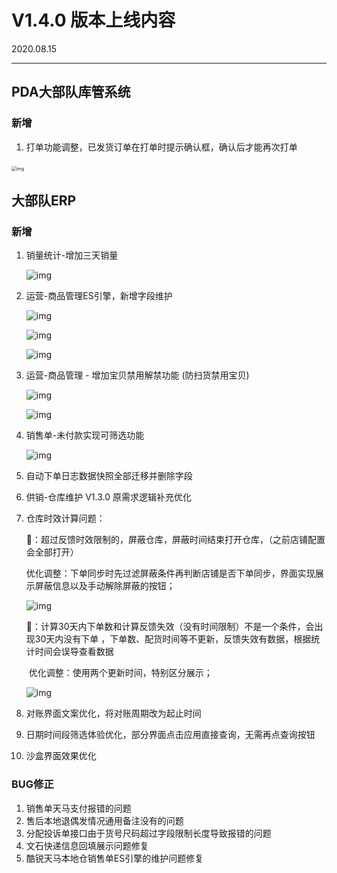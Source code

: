 # V1.4.0 版本上线内容

2020.08.15

------

## PDA大部队库管系统

### **新增**

1. 打单功能调整，已发货订单在打单时提示确认框，确认后才能再次打单

​            <img src="https://qqadapt.qpic.cn/txdocpic/0/3ec515a9201677f40d33b7f8816835dc/0?w=720&amp;h=1280" alt="img" style="zoom:50%;" />            

## **大部队ERP**

### **新增**

1. 销量统计-增加三天销量

   ![img](https://qqadapt.qpic.cn/txdocpic/0/351c4507c9c6c3d86c7a01031ede599b/0?w=787&h=515)            

   

2. 运营-商品管理ES引擎，新增字段维护

   ![img](https://qqadapt.qpic.cn/txdocpic/0/e571a02a18b9637328487ab4715f7909/0?w=789&h=443)            

    ![img](https://qqadapt.qpic.cn/txdocpic/0/d70722c3b52e205f53b285d135a9f064/0?w=588&h=414)            

   ![img](https://qqadapt.qpic.cn/txdocpic/0/c008bdc0cf3e718eb9c164ede530e996/0?w=1402&h=840)            

3. 运营-商品管理 - 增加宝贝禁用解禁功能   (防扫货禁用宝贝)

    ![img](https://qqadapt.qpic.cn/txdocpic/0/d92d53f5b8c29e3d165c7bc2b1743a5f/0?w=402&h=382)            

    ![img](https://qqadapt.qpic.cn/txdocpic/0/7d44694af0d86d3b14e724821ca0899d/0?w=382&h=311)            

4. 销售单-未付款实现可筛选功能

    ![img](https://qqadapt.qpic.cn/txdocpic/0/837de8463bf5ef43f7054460d0dd5167/0?w=669&h=479)            

5. 自动下单日志数据快照全部迁移并删除字段

6. 供销-仓库维护 V1.3.0 原需求逻辑补充优化

7. 仓库时效计算问题：

   ​    🌟：超过反馈时效限制的，屏蔽仓库，屏蔽时间结束打开仓库，（之前店铺配置会全部打开）

   ​    		优化调整：下单同步时先过滤屏蔽条件再判断店铺是否下单同步，界面实现展示屏蔽信息以及手动解除屏蔽的按钮；

   ![img](https://qqadapt.qpic.cn/txdocpic/0/6cb9d0c170026cea98e5b126d3a1804b/0?w=1130&h=613)            

   ​    🌟：计算30天内下单数和计算反馈失效（没有时间限制）不是一个条件，会出现30天内没有下单 ，下单数、配货时间等不更新，反馈失效有数据，根据统计时间会误导查看数据

   ​    优化调整：使用两个更新时间，特别区分展示；

    ![img](https://qqadapt.qpic.cn/txdocpic/0/b28bfecb96400dae768a509d45cc1a20/0?w=550&h=346)            

8. 对账界面文案优化，将对账周期改为起止时间

9. 日期时间段筛选体验优化，部分界面点击应用直接查询，无需再点查询按钮

10. 沙盒界面效果优化





### **BUG修正**

1.  销售单天马支付报错的问题
2. 售后本地退偶发情况通用备注没有的问题
3. 分配投诉单接口由于货号尺码超过字段限制长度导致报错的问题
4. 文石快递信息回填展示问题修复
5. 酷锐天马本地仓销售单ES引擎的维护问题修复